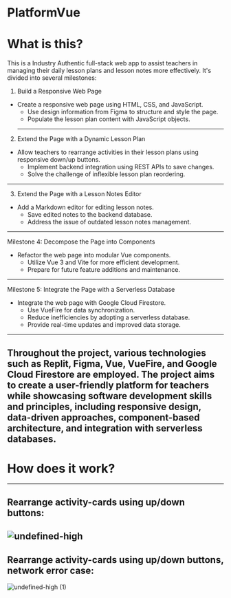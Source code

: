 # PlatformVue
# What is this? 
This is a Industry Authentic full-stack web app to assist teachers in managing their daily lesson plans and lesson notes more effectively. It's divided into several milestones:

1. Build a Responsive Web Page
- Create a responsive web page using HTML, CSS, and JavaScript.
  - Use design information from Figma to structure and style the page.
  - Populate the lesson plan content with JavaScript objects.
  --------------------------------------------------
2. Extend the Page with a Dynamic Lesson Plan
- Allow teachers to rearrange activities in their lesson plans using responsive down/up buttons.
  - Implement backend integration using REST APIs to save changes.
  - Solve the challenge of inflexible lesson plan reordering.
--------------------------------------------------
3. Extend the Page with a Lesson Notes Editor
- Add a Markdown editor for editing lesson notes.
  - Save edited notes to the backend database.
  - Address the issue of outdated lesson notes management.
--------------------------------------------------
Milestone 4: Decompose the Page into Components
- Refactor the web page into modular Vue components.
  - Utilize Vue 3 and Vite for more efficient development.
  - Prepare for future feature additions and maintenance.
--------------------------------------------------
Milestone 5: Integrate the Page with a Serverless Database
- Integrate the web page with Google Cloud Firestore.
  - Use VueFire for data synchronization.
  - Reduce inefficiencies by adopting a serverless database.
  - Provide real-time updates and improved data storage.
------------------------------------------------------------
Throughout the project, various technologies such as Replit, Figma, Vue, VueFire, and Google Cloud Firestore are employed. The project aims to create a user-friendly platform for teachers while showcasing software development skills and principles, including responsive design, data-driven approaches, component-based architecture, and integration with serverless databases.
------------------------------------------------------------
# How does it work?
------------------------------------------------------------
## Rearrange activity-cards using up/down buttons:  
![undefined-high](https://github.com/macleanl3vin/PlatformVue/assets/91438214/87122792-c6ca-4f98-9f3a-d58b3ea9ff1b)
------------------------------------------------------------
## Rearrange activity-cards using up/down buttons, network error case:
![undefined-high (1)](https://github.com/macleanl3vin/PlatformVue/assets/91438214/70782fe8-7265-4b6f-9f7d-a0008bc32d50)
